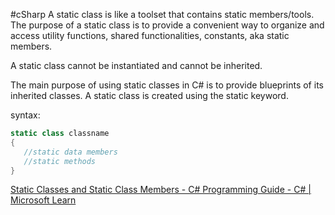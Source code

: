 #cSharp
A static class is like a toolset that contains static members/tools. The purpose of a static class is to provide a convenient way to organize and access utility functions, shared functionalities, constants, aka static members. 

A static class cannot be instantiated and cannot be inherited.

The main purpose of using static classes in C# is to provide blueprints of its inherited classes. A static class is created using the static keyword.

syntax:
```c#
static class classname
{
   //static data members
   //static methods
}
```

[Static Classes and Static Class Members - C# Programming Guide - C# | Microsoft Learn](https://learn.microsoft.com/en-us/dotnet/csharp/programming-guide/classes-and-structs/static-classes-and-static-class-members)